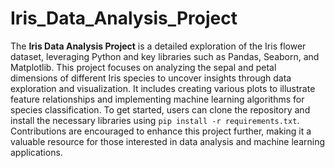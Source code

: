 # Iris_Data_Analysis_Project
The **Iris Data Analysis Project** is a detailed exploration of the Iris flower dataset, leveraging Python and key libraries such as Pandas, Seaborn, and Matplotlib. This project focuses on analyzing the sepal and petal dimensions of different Iris species to uncover insights through data exploration and visualization. It includes creating various plots to illustrate feature relationships and implementing machine learning algorithms for species classification. To get started, users can clone the repository and install the necessary libraries using `pip install -r requirements.txt`. Contributions are encouraged to enhance this project further, making it a valuable resource for those interested in data analysis and machine learning applications.
